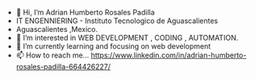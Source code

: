 - 👋 Hi, I’m Adrian Humberto Rosales Padilla
- IT ENGENNIERING - Instituto Tecnologico de Aguascalientes
- Aguascalientes ,Mexico.    
- 👀 I’m interested in WEB DEVELOPMENT , CODING , AUTOMATION.   
- 🌱 I’m currently learning and focusing on web development
- 📫 How to reach me... https://www.linkedin.com/in/adrian-humberto-rosales-padilla-664426227/

<!---
ADRIANHROSALES365/ADRIANHROSALES365 is a ✨ special ✨ repository because its `README.md` (this file) appears on your GitHub profile.
You can click the Preview link to take a look at your changes.
--->
